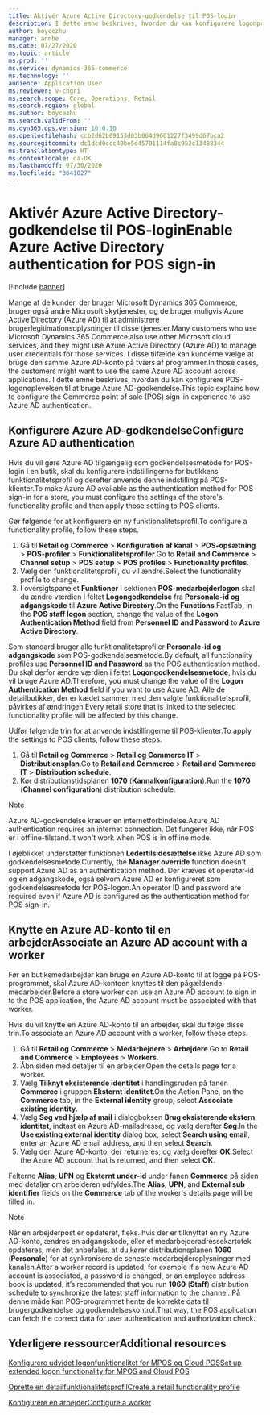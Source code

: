 ```yaml
---
title: Aktivér Azure Active Directory-godkendelse til POS-login
description: I dette emne beskrives, hvordan du kan konfigurere logonprocessen for Microsoft Dynamics 365 Commerce POS, så den bruger Azure Active Directory-godkendelse.
author: boycezhu
manager: annbe
ms.date: 07/27/2020
ms.topic: article
ms.prod: ''
ms.service: dynamics-365-commerce
ms.technology: ''
audience: Application User
ms.reviewer: v-chgri
ms.search.scope: Core, Operations, Retail
ms.search.region: global
ms.author: boycezhu
ms.search.validFrom: ''
ms.dyn365.ops.version: 10.0.10
ms.openlocfilehash: ccb2d62b09153d03b064d9661227f3499d67bca2
ms.sourcegitcommit: dc1dcd0ccc40be5d45701114fa8c952c13488344
ms.translationtype: HT
ms.contentlocale: da-DK
ms.lasthandoff: 07/30/2020
ms.locfileid: "3641027"
---
```

# <a name="enable-azure-active-directory-authentication-for-pos-sign-in"></a><span data-ttu-id="f0fe0-103">Aktivér Azure Active Directory-godkendelse til POS-login</span><span class="sxs-lookup"><span data-stu-id="f0fe0-103">Enable Azure Active Directory authentication for POS sign-in</span></span>
[!include [banner](includes/banner.md)]


<span data-ttu-id="f0fe0-104">Mange af de kunder, der bruger Microsoft Dynamics 365 Commerce, bruger også andre Microsoft skytjenester, og de bruger muligvis Azure Active Directory (Azure AD) til at administrere brugerlegitimationsoplysninger til disse tjenester.</span><span class="sxs-lookup"><span data-stu-id="f0fe0-104">Many customers who use Microsoft Dynamics 365 Commerce also use other Microsoft cloud services, and they might use Azure Active Directory (Azure AD) to manage user credentials for those services.</span></span> <span data-ttu-id="f0fe0-105">I disse tilfælde kan kunderne vælge at bruge den samme Azure AD-konto på tværs af programmer.</span><span class="sxs-lookup"><span data-stu-id="f0fe0-105">In those cases, the customers might want to use the same Azure AD account across applications.</span></span> <span data-ttu-id="f0fe0-106">I dette emne beskrives, hvordan du kan konfigurere POS-logonoplevelsen til at bruge Azure AD-godkendelse.</span><span class="sxs-lookup"><span data-stu-id="f0fe0-106">This topic explains how to configure the Commerce point of sale (POS) sign-in experience to use Azure AD authentication.</span></span>

## <a name="configure-azure-ad-authentication"></a><span data-ttu-id="f0fe0-107">Konfigurere Azure AD-godkendelse</span><span class="sxs-lookup"><span data-stu-id="f0fe0-107">Configure Azure AD authentication</span></span>

<span data-ttu-id="f0fe0-108">Hvis du vil gøre Azure AD tilgængelig som godkendelsesmetode for POS-login i en butik, skal du konfigurere indstillingerne for butikkens funktionalitetsprofil og derefter anvende denne indstilling på POS-klienter.</span><span class="sxs-lookup"><span data-stu-id="f0fe0-108">To make Azure AD available as the authentication method for POS sign-in for a store, you must configure the settings of the store's functionality profile and then apply those setting to POS clients.</span></span>

<span data-ttu-id="f0fe0-109">Gør følgende for at konfigurere en ny funktionalitetsprofil.</span><span class="sxs-lookup"><span data-stu-id="f0fe0-109">To configure a functionality profile, follow these steps.</span></span>

1. <span data-ttu-id="f0fe0-110">Gå til **Retail og Commerce** \> **Konfiguration af kanal** \> **POS-opsætning** \> **POS-profiler** \> **Funktionalitetsprofiler**.</span><span class="sxs-lookup"><span data-stu-id="f0fe0-110">Go to **Retail and Commerce** \> **Channel setup** \> **POS setup** \> **POS profiles** \> **Functionality profiles**.</span></span>
1. <span data-ttu-id="f0fe0-111">Vælg den funktionalitetsprofil, du vil ændre.</span><span class="sxs-lookup"><span data-stu-id="f0fe0-111">Select the functionality profile to change.</span></span>
1. <span data-ttu-id="f0fe0-112">I oversigtspanelet **Funktioner** i sektionen **POS-medarbejderlogon** skal du ændre værdien i feltet **Logongodkendelse** fra **Personale-id og adgangskode** til **Azure Active Directory**.</span><span class="sxs-lookup"><span data-stu-id="f0fe0-112">On the **Functions** FastTab, in the **POS staff logon** section, change the value of the **Logon Authentication Method** field from **Personnel ID and Password** to **Azure Active Directory**.</span></span>

<span data-ttu-id="f0fe0-113">Som standard bruger alle funktionalitetsprofiler **Personale-id og adgangskode** som POS-godkendelsesmetode.</span><span class="sxs-lookup"><span data-stu-id="f0fe0-113">By default, all functionality profiles use **Personnel ID and Password** as the POS authentication method.</span></span> <span data-ttu-id="f0fe0-114">Du skal derfor ændre værdien i feltet **Logongodkendelsesmetode**, hvis du vil bruge Azure AD.</span><span class="sxs-lookup"><span data-stu-id="f0fe0-114">Therefore, you must change the value of the **Logon Authentication Method** field if you want to use Azure AD.</span></span> <span data-ttu-id="f0fe0-115">Alle de detailbutikker, der er kædet sammen med den valgte funktionalitetsprofil, påvirkes af ændringen.</span><span class="sxs-lookup"><span data-stu-id="f0fe0-115">Every retail store that is linked to the selected functionality profile will be affected by this change.</span></span>

<span data-ttu-id="f0fe0-116">Udfør følgende trin for at anvende indstillingerne til POS-klienter.</span><span class="sxs-lookup"><span data-stu-id="f0fe0-116">To apply the settings to POS clients, follow these steps.</span></span>

1. <span data-ttu-id="f0fe0-117">Gå til **Retail og Commerce** \> **Retail og Commerce IT** \> **Distributionsplan**.</span><span class="sxs-lookup"><span data-stu-id="f0fe0-117">Go to **Retail and Commerce** \> **Retail and Commerce IT** \> **Distribution schedule**.</span></span>
1. <span data-ttu-id="f0fe0-118">Kør distributionstidsplanen **1070** (**Kannalkonfiguration**).</span><span class="sxs-lookup"><span data-stu-id="f0fe0-118">Run the **1070** (**Channel configuration**) distribution schedule.</span></span>

> [!NOTE]
> <span data-ttu-id="f0fe0-119">Azure AD-godkendelse kræver en internetforbindelse.</span><span class="sxs-lookup"><span data-stu-id="f0fe0-119">Azure AD authentication requires an internet connection.</span></span> <span data-ttu-id="f0fe0-120">Det fungerer ikke, når POS er i offline-tilstand.</span><span class="sxs-lookup"><span data-stu-id="f0fe0-120">It won't work when POS is in offline mode.</span></span>
> 
> <span data-ttu-id="f0fe0-121">I øjeblikket understøtter funktionen **Ledertilsidesættelse** ikke Azure AD som godkendelsesmetode.</span><span class="sxs-lookup"><span data-stu-id="f0fe0-121">Currently, the **Manager override** function doesn't support Azure AD as an authentication method.</span></span> <span data-ttu-id="f0fe0-122">Der kræves et operatør-id og en adgangskode, også selvom Azure AD er konfigureret som godkendelsesmetode for POS-logon.</span><span class="sxs-lookup"><span data-stu-id="f0fe0-122">An operator ID and password are required even if Azure AD is configured as the authentication method for POS sign-in.</span></span>

## <a name="associate-an-azure-ad-account-with-a-worker"></a><span data-ttu-id="f0fe0-123">Knytte en Azure AD-konto til en arbejder</span><span class="sxs-lookup"><span data-stu-id="f0fe0-123">Associate an Azure AD account with a worker</span></span>

<span data-ttu-id="f0fe0-124">Før en butiksmedarbejder kan bruge en Azure AD-konto til at logge på POS-programmet, skal Azure AD-kontoen knyttes til den pågældende medarbejder.</span><span class="sxs-lookup"><span data-stu-id="f0fe0-124">Before a store worker can use an Azure AD account to sign in to the POS application, the Azure AD account must be associated with that worker.</span></span>

<span data-ttu-id="f0fe0-125">Hvis du vil knytte en Azure AD-konto til en arbejder, skal du følge disse trin.</span><span class="sxs-lookup"><span data-stu-id="f0fe0-125">To associate an Azure AD account with a worker, follow these steps.</span></span>

1. <span data-ttu-id="f0fe0-126">Gå til **Retail og Commerce** \> **Medarbejdere** \> **Arbejdere**.</span><span class="sxs-lookup"><span data-stu-id="f0fe0-126">Go to **Retail and Commerce** \> **Employees** \> **Workers**.</span></span>
1. <span data-ttu-id="f0fe0-127">Åbn siden med detaljer til en arbejder.</span><span class="sxs-lookup"><span data-stu-id="f0fe0-127">Open the details page for a worker.</span></span>
1. <span data-ttu-id="f0fe0-128">Vælg **Tilknyt eksisterende identitet** i handlingsruden på fanen **Commerce** i gruppen **Eksternt identitet**.</span><span class="sxs-lookup"><span data-stu-id="f0fe0-128">On the Action Pane, on the **Commerce** tab, in the **External identity** group, select **Associate existing identity**.</span></span>
1. <span data-ttu-id="f0fe0-129">Vælg **Søg ved hjælp af mail** i dialogboksen **Brug eksisterende ekstern identitet**, indtast en Azure AD-mailadresse, og vælg derefter **Søg**.</span><span class="sxs-lookup"><span data-stu-id="f0fe0-129">In the **Use existing external identity** dialog box, select **Search using email**, enter an Azure AD email address, and then select **Search**.</span></span>
1. <span data-ttu-id="f0fe0-130">Vælg den Azure AD-konto, der returneres, og vælg derefter **OK**.</span><span class="sxs-lookup"><span data-stu-id="f0fe0-130">Select the Azure AD account that is returned, and then select **OK**.</span></span>

<span data-ttu-id="f0fe0-131">Felterne **Alias**, **UPN** og **Eksternt under-id** under fanen **Commerce** på siden med detaljer om arbejderen udfyldes.</span><span class="sxs-lookup"><span data-stu-id="f0fe0-131">The **Alias**, **UPN**, and **External sub identifier** fields on the **Commerce** tab of the worker's details page will be filled in.</span></span>

> [!NOTE]
> <span data-ttu-id="f0fe0-132">Når en arbejderpost er opdateret, f.eks. hvis der er tilknyttet en ny Azure AD-konto, ændres en adgangskode, eller et medarbejderadressekartotek opdateres, men det anbefales, at du kører distributionsplanen **1060** (**Personale**) for at synkronisere de seneste medarbejderoplysninger med kanalen.</span><span class="sxs-lookup"><span data-stu-id="f0fe0-132">After a worker record is updated, for example if a new Azure AD account is associated, a password is changed, or an employee address book is updated, it’s recommended that you run **1060** (**Staff**) distribution schedule to synchronize the latest staff information to the channel.</span></span> <span data-ttu-id="f0fe0-133">På denne måde kan POS-programmet hente de korrekte data til brugergodkendelse og godkendelseskontrol.</span><span class="sxs-lookup"><span data-stu-id="f0fe0-133">That way, the POS application can fetch the correct data for user authentication and authorization check.</span></span>

## <a name="additional-resources"></a><span data-ttu-id="f0fe0-134">Yderligere ressourcer</span><span class="sxs-lookup"><span data-stu-id="f0fe0-134">Additional resources</span></span>

[<span data-ttu-id="f0fe0-135">Konfigurere udvidet logonfunktionalitet for MPOS og Cloud POS</span><span class="sxs-lookup"><span data-stu-id="f0fe0-135">Set up extended logon functionality for MPOS and Cloud POS</span></span>](extended-logon.md)

[<span data-ttu-id="f0fe0-136">Oprette en detailfunktionalitetsprofil</span><span class="sxs-lookup"><span data-stu-id="f0fe0-136">Create a retail functionality profile</span></span>](retail-functionality-profile.md)

[<span data-ttu-id="f0fe0-137"> Konfigurere en arbejder</span><span class="sxs-lookup"><span data-stu-id="f0fe0-137">Configure a worker</span></span>](https://docs.microsoft.com/dynamics365/commerce/tasks/worker)
